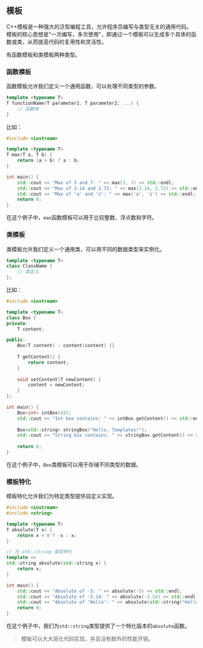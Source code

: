## 模板

C++模板是一种强大的泛型编程工具，允许程序员编写与类型无关的通用代码。模板的核心思想是"一次编写，多次使用"，即通过一个模板可以生成多个具体的函数或类，从而提高代码的复用性和灵活性。

有函数模板和类模板两种类型。

### 函数模板

函数模板允许我们定义一个通用函数，可以处理不同类型的参数。

```cpp
template <typename T>
T functionName(T parameter1, T parameter2, ...) {
    // 函数体
}
```
比如：

```cpp
#include <iostream>

template <typename T>
T max(T a, T b) {
    return (a > b) ? a : b;
}

int main() {
    std::cout << "Max of 3 and 7: " << max(3, 7) << std::endl;
    std::cout << "Max of 3.14 and 2.72: " << max(3.14, 2.72) << std::endl;
    std::cout << "Max of 'a' and 'z': " << max('a', 'z') << std::endl;
    return 0;
}
```

在这个例子中，`max`函数模板可以用于比较整数、浮点数和字符。

### 类模板

类模板允许我们定义一个通用类，可以用不同的数据类型来实例化。

```cpp
template <typename T>
class ClassName {
    // 类定义
};
```

比如：

```cpp
#include <iostream>

template <typename T>
class Box {
private:
    T content;

public:
    Box(T content) : content(content) {}
    
    T getContent() {
        return content;
    }
    
    void setContent(T newContent) {
        content = newContent;
    }
};

int main() {
    Box<int> intBox(42);
    std::cout << "Int box contains: " << intBox.getContent() << std::endl;
    
    Box<std::string> stringBox("Hello, Templates!");
    std::cout << "String box contains: " << stringBox.getContent() << std::endl;
    
    return 0;
}
```

在这个例子中，`Box`类模板可以用于存储不同类型的数据。

### 模板特化

模板特化允许我们为特定类型提供自定义实现。

```cpp
#include <iostream>
#include <string>

template <typename T>
T absolute(T x) {
    return x < 0 ? -x : x;
}

// 为 std::string 类型特化
template <>
std::string absolute(std::string x) {
    return x;
}

int main() {
    std::cout << "Absolute of -5: " << absolute(-5) << std::endl;
    std::cout << "Absolute of -3.14: " << absolute(-3.14) << std::endl;
    std::cout << "Absolute of 'Hello': " << absolute(std::string("Hello")) << std::endl;
    return 0;
}
```

在这个例子中，我们为`std::string`类型提供了一个特化版本的`absolute`函数。

> 模板可以大大简化代码实现，并且没有额外的性能开销。